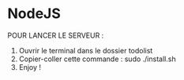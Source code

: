 # NodeJS

POUR LANCER LE SERVEUR :

1. Ouvrir le terminal dans le dossier todolist
2. Copier-coller cette commande : sudo ./install.sh
3. Enjoy !
